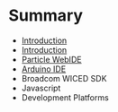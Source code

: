 # Summary

* [Introduction](README.md)
* [Introduction](documentation/Introduction.md)
* [Particle WebIDE](documentation/Particle.md)
* [Arduino IDE](documentation/Arduino.md)
* Broadcom WICED SDK
* Javascript
* Development Platforms


